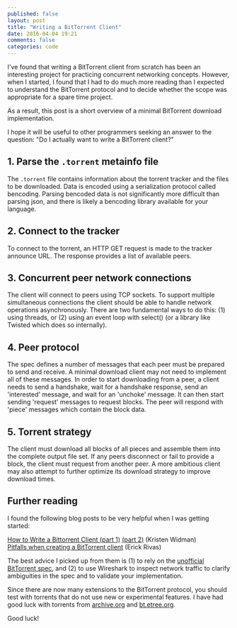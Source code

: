 ```yaml
---
published: false
layout: post
title: "Writing a BitTorrent Client"
date: 2016-04-04 19:21
comments: false
categories: code
---
```


I've found that writing a BitTorrent client from scratch has been an interesting project for practicing concurrent networking concepts.
However, when I started, I found that I had to do much more reading than I expected to understand the BitTorrent protocol and to decide whether the scope was appropriate for a spare time project.

As a result, this post is a short overview of a minimal BitTorrent download implementation.

I hope it will be useful to other programmers seeking an answer to the question: "Do I actually want to write a BitTorrent client?"

## 1. Parse the `.torrent` metainfo file
The `.torrent` file contains information about the torrent tracker and the files to be downloaded.
Data is encoded using a serialization protocol called bencoding.
Parsing bencoded data is not significantly more difficult than parsing json, and there is likely a bencoding library available for your language.

## 2. Connect to the tracker
To connect to the torrent, an HTTP GET request is made to the tracker announce URL.
The response provides a list of available peers.

## 3. Concurrent peer network connections
The client will connect to peers using TCP sockets.
To support multiple simultaneous connections the client should be able to handle network operations asynchronously.
There are two fundamental ways to do this: (1) using threads, or
(2) using an event loop with select() (or a library like Twisted which does so internally).

## 4. Peer protocol
The spec defines a number of messages that each peer must be prepared to send and receive.
A minimal download client may not need to implement all of these messages.
In order to start downloading from a peer, a client needs to send a handshake, wait for a handshake response,
send an 'interested' message, and wait for an 'unchoke' message.
It can then start sending 'request' messages to request blocks.
The peer will respond with 'piece' messages which contain the block data.

## 5. Torrent strategy
The client must download all blocks of all pieces and assemble them into the complete output file
set. If any peers disconnect or fail to provide a block, the client must request from another peer.
A more ambitious client may also attempt to further optimize its download strategy to improve download times.

## Further reading

I found the following blog posts to be very helpful when I was getting started:

[How to Write a Bittorrent Client (part 1)](http://www.kristenwidman.com/blog/33/how-to-write-a-bittorrent-client-part-1/) 
[(part 2)](http://www.kristenwidman.com/blog/71/how-to-write-a-bittorrent-client-part-2/)
(Kristen Widman)  
[Pitfalls when creating a BitTorrent client](http://charmeleon.github.io/advice/2012/11/26/pitfalls-when-creating-a-bittorrent-client/) (Erick Rivas)

The best advice I picked up from them is (1) to rely on the [unofficial BitTorrent spec](https://wiki.theory.org/BitTorrentSpecification), and (2) to use Wireshark to inspect network traffic to clarify ambiguities in the spec and to validate your implementation.

Since there are now many extensions to the BitTorrent protocol, you should test with torrents that do not use new or experimental features. I have had good luck with torrents from [archive.org](https://archive.org/details/bittorrent) and [bt.etree.org](http://bt.etree.org/).

Good luck!
